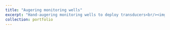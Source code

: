 ```yaml
---
title: "Augering monitoring wells"
excerpt: "Hand-augering monitoring wells to deploy transducers<br/><img src='/images/well1.jpg' width='300' height='300'>"
collection: portfolio
---
```

